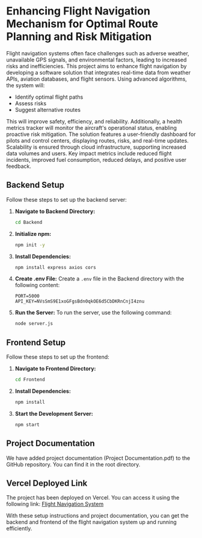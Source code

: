# Enhancing Flight Navigation Mechanism for Optimal Route Planning and Risk Mitigation

Flight navigation systems often face challenges such as adverse weather, unavailable GPS signals, and environmental factors, leading to increased risks and inefficiencies. This project aims to enhance flight navigation by developing a software solution that integrates real-time data from weather APIs, aviation databases, and flight sensors. Using advanced algorithms, the system will:

- Identify optimal flight paths
- Assess risks
- Suggest alternative routes

This will improve safety, efficiency, and reliability. Additionally, a health metrics tracker will monitor the aircraft's operational status, enabling proactive risk mitigation. The solution features a user-friendly dashboard for pilots and control centers, displaying routes, risks, and real-time updates. Scalability is ensured through cloud infrastructure, supporting increased data volumes and users. Key impact metrics include reduced flight incidents, improved fuel consumption, reduced delays, and positive user feedback.

## Backend Setup

Follow these steps to set up the backend server:

1. **Navigate to Backend Directory:**
    ```sh
    cd Backend
    ```

2. **Initialize npm:**
    ```sh
    npm init -y
    ```

3. **Install Dependencies:**
    ```sh
    npm install express axios cors
    ```

4. **Create .env File:**
    Create a `.env` file in the Backend directory with the following content:
    ```
    PORT=5000
    API_KEY=NVsSmS9E1xoGFgsBdn0qkOE6d5CbDKRnCnjI4znu
    ```

5. **Run the Server:**
    To run the server, use the following command:
    ```sh
    node server.js
    ```

## Frontend Setup

Follow these steps to set up the frontend:

1. **Navigate to Frontend Directory:**
    ```sh
    cd Frontend
    ```

2. **Install Dependencies:**
    ```sh
    npm install
    ```

3. **Start the Development Server:**
    ```sh
    npm start
    ```

## Project Documentation

We have added project documentation (Project Documentation.pdf) to the GitHub repository. You can find it in the root directory.

## Vercel Deployed Link

The project has been deployed on Vercel. You can access it using the following link:
[Flight Navigation System](https://airbus-challenge-fronted.vercel.app/flight/2992959)

With these setup instructions and project documentation, you can get the backend and frontend of the flight navigation system up and running efficiently.
